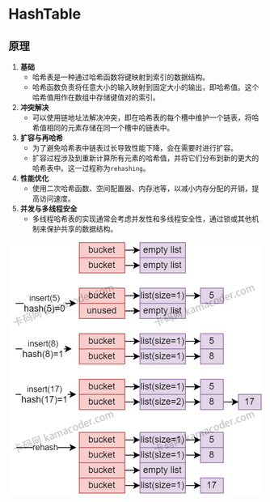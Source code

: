 # HashTable

## 原理

1. **基础**
   - 哈希表是一种通过哈希函数将键映射到索引的数据结构。
   - 哈希函数负责将任意大小的输入映射到固定大小的输出，即哈希值。这个哈希值用作在数组中存储键值对的索引。
2. **冲突解决**
   - 可以使用链地址法解决冲突，即在哈希表的每个槽中维护一个链表，将哈希值相同的元素存储在同一个槽中的链表中。
3. **扩容与再哈希**
   - 为了避免哈希表中链表过长导致性能下降，会在需要时进行扩容。
   - 扩容过程涉及到重新计算所有元素的哈希值，并将它们分布到新的更大的哈希表中。这一过程称为`rehashing`。
4. **性能优化**
   - 使用二次哈希函数、空间配置器、内存池等，以减小内存分配的开销，提高访问速度。
5. **并发与多线程安全**
   - 多线程哈希表的实现通常会考虑并发性和多线程安全性，通过锁或其他机制来保护共享的数据结构。

![img](assets/202404031653073.png)